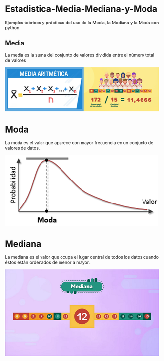 # Estadistica-Media-Mediana-y-Moda
Ejemplos teóricos y prácticas del uso de la Media, la Mediana y la Moda con python.


## Media

La media es la suma del conjunto de valores dividida entre el número total de valores

![Media](./Images/media_arit.png)


# Moda
La moda es el valor que aparece con mayor frecuencia en un conjunto de valores de datos.

![Moda.pnh](./Images/moda.png)


# Mediana

La mediana es el valor que ocupa el lugar central de todos los datos cuando éstos están ordenados de menor a mayor.

![Mediana.png](./Images/mediana.png)
